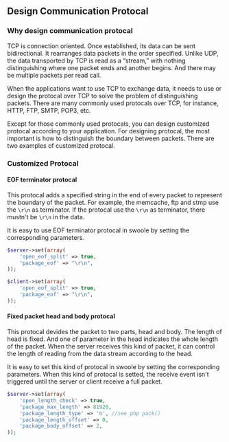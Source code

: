 ## Design Communication Protocal

### Why design communication protocal

TCP is connection oriented. Once established, its data can be sent bidirectional. It rearranges data packets in the order specified. Unlike UDP, the data transported by TCP is read as a “stream,” with nothing distinguishing where one packet ends and another begins. And there may be multiple packets per read call.

When the applications want to use TCP to exchange data, it needs to use or design the protocal over TCP to solve the problem of distinguishing packets. There are many commonly used protocals over TCP, for instance, HTTP, FTP, SMTP, POP3, etc.

Except for those commonly used protocals, you can design customized protocal according to your application. For designing protocal, the most important is how to distinguish the boundary between packets. There are two examples of customized protocal.

### Customized Protocal

#### EOF terminator protocal

This protocal adds a specified string in the end of every packet to represent the boundary of the packet. For example, the memcache, ftp and stmp use the `\r\n` as terminator. If the protocal use the `\r\n` as terminator, there mustn't be `\r\n` in the data.

It is easy to use EOF terminator protocal in swoole by setting the corresponding parameters.

```php
$server->set(array(
	'open_eof_split' => true,
	'package_eof' => "\r\n",
));

$client->set(array(
	'open_eof_split' => true,
	'package_eof' => "\r\n",
));

```

#### Fixed packet head and body protocal

This protocal devides the packet to two parts, head and body. The length of head is fixed. And one of parameter in the head indicates the whole length of the packet. When the server receives this kind of packet, it can control the length of reading from the data stream according to the head.

It is easy to set this kind of protocal in swoole by setting the corresponding parameters. When this kind of protocal is setted, the receive event isn't triggered until the server or client receive a full packet.

```php
$server->set(array(
	'open_length_check' => true,
	'package_max_length' => 81920,
	'package_length_type' => 'n', //see php pack()
	'package_length_offset' => 0,
	'package_body_offset' => 2,
));
```

